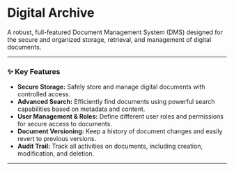 # Digital Archive

A robust, full-featured Document Management System (DMS) designed for the secure and organized storage, retrieval, and management of digital documents.

---

### ✨ Key Features

* **Secure Storage:** Safely store and manage digital documents with controlled access.
* **Advanced Search:** Efficiently find documents using powerful search capabilities based on metadata and content.
* **User Management & Roles:** Define different user roles and permissions for secure access to documents.
* **Document Versioning:** Keep a history of document changes and easily revert to previous versions.
* **Audit Trail:** Track all activities on documents, including creation, modification, and deletion.

---

